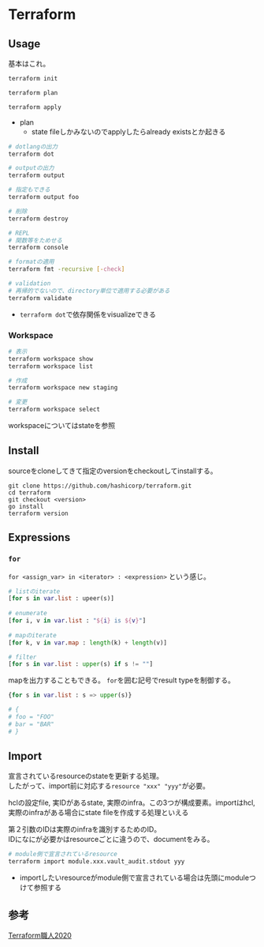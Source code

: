 # Terraform

## Usage

基本はこれ。

```sh
terraform init

terraform plan

terraform apply
```

* plan
  * state fileしかみないのでapplyしたらalready existsとか起きる

```sh
# dotlangの出力
terraform dot

# outputの出力
terraform output

# 指定もできる
terraform output foo

# 削除
terraform destroy

# REPL
# 関数等をためせる
terraform console

# formatの適用
terraform fmt -recursive [-check]

# validation
# 再帰的でないので、directory単位で適用する必要がある
terraform validate
```

* `terraform dot`で依存関係をvisualizeできる



### Workspace

```sh
# 表示
terraform workspace show
terraform workspace list

# 作成
terraform workspace new staging

# 変更
terraform workspace select
```

workspaceについてはstateを参照

## Install

sourceをcloneしてきて指定のversionをcheckoutしてinstallする。

```console
git clone https://github.com/hashicorp/terraform.git
cd terraform
git checkout <version>
go install
terraform version
```

## Expressions

### `for`


`for <assign_var> in <iterator> : <expression>` という感じ。

```terraform
# listのiterate
[for s in var.list : upeer(s)]
        
# enumerate        
[for i, v in var.list : "${i} is ${v}"] 
        
# mapのiterate
[for k, v in var.map : length(k) + length(v)]

# filter
[for s in var.list : upper(s) if s != ""]
```

mapを出力することもできる。  `for`を囲む記号でresult typeを制御する。

```terraform
{for s in var.list : s => upper(s)}

# { 
# foo = "FOO"
# bar = "BAR"
# }
```

## Import

宣言されているresourceのstateを更新する処理。  
したがって、import前に対応する`resource "xxx" "yyy"`が必要。

hclの設定file, 実IDがあるstate, 実際のinfra。この3つが構成要素。importはhcl, 実際のinfraがある場合にstate fileを作成する処理といえる  

第２引数のIDは実際のinfraを識別するためのID。  
IDになにが必要かはresourceごとに違うので、documentをみる。


```sh
# module側で宣言されているresource
terraform import module.xxx.vault_audit.stdout yyy
```

* importしたいresourceがmodule側で宣言されている場合は先頭にmoduleつけて参照する


## 参考

[Terraform職人2020](https://qiita.com/minamijoyo/items/3a7467f70d145ac03324#terraformlockhcl)
